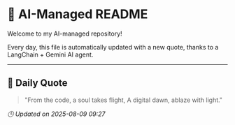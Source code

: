 # 🧠 AI-Managed README

Welcome to my AI-managed repository!

Every day, this file is automatically updated with a new quote, thanks to a LangChain + Gemini AI agent.

---

## 📅 Daily Quote

> "From the code, a soul takes flight,
A digital dawn, ablaze with light."

*🕒 Updated on 2025-08-09 09:27*